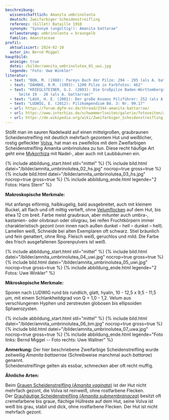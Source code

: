 ```yaml
---
beschreibung:
  wissenschaftlich: Amanita umbrinolenta
  deutsch: Zweifarbiger Scheidenstreifling
  referenz: (Gillet) Bataille 1910
  synonym: "Synonym (ungültig!): Amanita battarae"
  erlaeuterung: umbrinolenta = braungelb
  familie: Amanitaceae
profil:
  aktualisiert: 2024-02-10
  autor_in: Bernd Miggel
hauptbild:
  anzeige: true
  datei: /bilder/amnita_umbrinolutea_01_uwi.jpg
  legende: "Foto: Uwe Winkler"
literatur:
  - text: "BON, M. (1988): Pareys Buch der Pilze: 294 - 295 (als A. battarrae)"
  - text: "DÄHNKE, R.M. (1993): 1200 Pilze in Farbfotos: 462"
  - text: "KRIEGLSTEINER, G.J. (2003): Die Großpilze Baden-Württembergs, Band 4,
      Seite 19 - 20 (als A. battarrae)"
  - text: "LAUX, H. E. (2001): Der große Kosmos Pilzführer: 252 (als A. battarrae)"
  - text: "LUDWIG, E. (2012): Pilzkompendium Bd. 3: Nr. 99.17"
  - url: https://forum.dgfm-ev.de/thread/2344-amanita-battarrae/
  - url: https://www.interhias.de/schwammerlseiten/galerie/fotoseiten/amanita-battarae-1.html
  - url: https://de.wikipedia.org/wiki/Zweifarbiger_Scheidenstreifling
---
```

Stößt man im sauren Nadelwald auf einen mittelgroßen, graubraunen Scheidenstreifling mit deutlich mehrfach gezontem Hut und weißlicher, rostig gefleckter [Volva](Volva "Glossar"), hat man es zweifellos mit dem Zweifarbigen Scheidenstreifling Amanita umbrinolutea zu tun. Diese recht häufige Art geht eine [Mykorrhiza](Mykorrhiza "Glossar") mit Nadel-, aber auch mit Laubbäumen ein.

{% include abbildung_start.html stil="mittel" %}
{% include bild.html datei="/bilder/amnita_umbrinolutea_02_hs.jpg" nocrop=true gross=true %}
{% include bild.html datei="/bilder/amnita_umbrinolutea_03_hs.jpg" nocrop=true gross=true %}
{% include abbildung_ende.html legende="2 Fotos: Hans Stern" %}

**Makroskopische Merkmale:**

Hut anfangs eiförmig, halbkugelig, bald ausgebreitet, auch mit kleinem Buckel, alt flach und oft mittig vertieft, ohne [Velumflocken](Velum "Glossar") auf dem Hut, bis etwa 12 cm breit. Farbe meist graubraun, aber mitunter auch umbra-, kastanien- oder olivbraun oder olivgrau, bei reifen Fruchtkörpern immer charakteristisch gezont (von innen nach außen dunkel – hell – dunkel – hell). Lamellen weiß, Schneide bei alten Exemplaren oft schwarz. Stiel bräunlich und fein genattert, ohne Ring. Fleisch weiß, geruchlos und mild. Die Farbe des frisch ausgefallenen Sporenpulvers ist weiß.

{% include abbildung_start.html stil="mittel" %}
{% include bild.html datei="/bilder/amnita_umbrinolutea_04_uwi.jpg" nocrop=true gross=true %}
{% include bild.html datei="/bilder/amnita_umbrinolutea_05_uwi.jpg" nocrop=true gross=true %}
{% include abbildung_ende.html legende="2 Fotos: Uwe Winkler" %}

**Mikroskopische Merkmale:**

Sporen nach LUDWIG rund bis rundlich, glatt, hyalin, 10 - 12,5 x 9,5 - 11,5 µm, mit einem Schlankheitdgrad von Q = 1,0 - 1,2. Velum aus verschlungenen Hyphen und zerstreuten globosen bis ellipsoiden Sphaerozysten.

{% include abbildung_start.html stil="mittel" %}
{% include bild.html datei="/bilder/amnita_umbrinolutea_06_bm.jpg" nocrop=true gross=true %}
{% include bild.html datei="/bilder/amnita_umbrinolutea_07_uwa.jpg" nocrop=true gross=true %}
{% include abbildung_ende.html legende="Foto links: Bernd Miggel -- Foto rechts: Uwe Wallner" %}

**Anmerkung:** Der hier beschriebene Zweifarbige Scheidenstreifling wurde zeitweilig *Amanita battaerrae* (Schreibweise manchmal auch *battarae*) genannt.\
Scheidenstreiflinge gelten als essbar, schmecken aber oft recht muffig.

**Ähnliche Arten:**

Beim  [Grauen Scheidenstreifling (*Amanita vaginata*)](/pilze/amanita-vaginata-grauer-scheidenstreifling) ist der Hut nicht mehrfach gezont, die Volva ist reinweiß, ohne rostfarbene Flecken.\
Der [Grauhäutige Scheidenstreifling (*Amanita submembranacea*)](/pilze/amanita-vaginata-grauer-scheidenstreifling) besitzt oft cremefarbene bis graue, flächige Hüllreste auf dem Hut, seine Volva ist weiß bis grau, stabil und dick, ohne rostfarbene Flecken. Der Hut ist nicht mehrfach gezont.